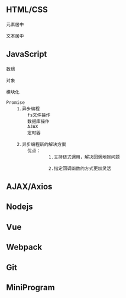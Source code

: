## HTML/CSS
    元素居中

    文本居中

## JavaScript
    数组

    对象

    模块化

    Promise
        1.异步编程
            fs文件操作
            数据库操作
            AJAX
            定时器

        2.异步编程新的解决方案
            优点：
                    1.支持链式调用，解决回调地狱问题

                    2.指定回调函数的方式更加灵活

## AJAX/Axios

## Nodejs

## Vue

## Webpack

## Git

## MiniProgram
















